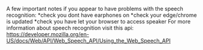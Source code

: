 A few important notes if you appear to have problems with the speech recognition: 
*check you dont have earphones on
*check your edge/chrome is updated
*check you have let your browser to access speaker
For more information about speech recognition visit this api: 
https://developer.mozilla.org/en-US/docs/Web/API/Web_Speech_API/Using_the_Web_Speech_API
